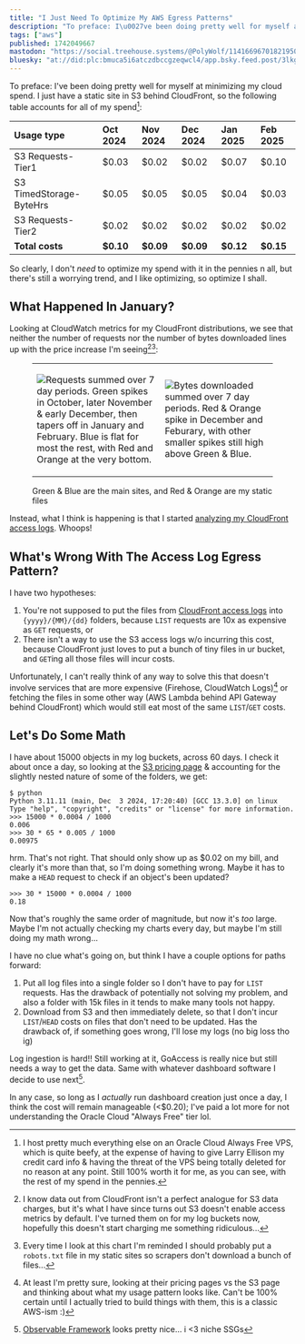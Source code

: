 ```yaml
---
title: "I Just Need To Optimize My AWS Egress Patterns"
description: "To preface: I\u0027ve been doing pretty well for myself at minimizing my cloud spend. I just have a static site in S3 behind CloudFront, so th..."
tags: ["aws"]
published: 1742049667
mastodon: "https://social.treehouse.systems/@PolyWolf/114166967018219509"
bluesky: "at://did:plc:bmuca5i6atczdbccgzeqwcl4/app.bsky.feed.post/3lkge7u3xlk2v"
---
```


To preface: I've been doing pretty well for myself at minimizing my cloud spend. I just have a static site in S3 behind CloudFront, so the following table accounts for all of my spend[^1]:

| Usage type | Oct 2024 | Nov 2024 | Dec 2024 | Jan 2025 | Feb 2025 |
|:---|:---|:---|:---|:---|:---|
| S3 Requests-Tier1 | $0.03 | $0.02 | $0.02 | $0.07 | $0.10 |
| S3 TimedStorage-ByteHrs | $0.05 | $0.05 | $0.05 | $0.04 | $0.03 |
| S3 Requests-Tier2 | $0.02 | $0.02 | $0.02 | $0.02 | $0.02 |
| **Total costs** | **$0.10** | **$0.09** | **$0.09** | **$0.12** | **$0.15** |

So clearly, I don't _need_ to optimize my spend with it in the pennies n all, but there's still a worrying trend, and I like optimizing, so optimize I shall.

## What Happened In January?

Looking at CloudWatch metrics for my CloudFront distributions, we see that neither the number of requests nor the number of bytes downloaded lines up with the price increase I'm seeing[^s3][^bots]:

<figure>
<table>
<tbody>
<tr>
<td>

![Requests summed over 7 day periods. Green spikes in October, later November & early December, then tapers off in January and February. Blue is flat for most the rest, with Red and Orange at the very bottom.](<https://static.wolfgirl.dev/polywolf/blog/019599de-a4ef-7665-97df-7b1373ff6cfa/Screenshot 2025-03-15 095227.png>)

</td>
<td>

![Bytes downloaded summed over 7 day periods. Red & Orange spike in December and Feburary, with other smaller spikes still high above Green & Blue.](<https://static.wolfgirl.dev/polywolf/blog/019599de-a4ef-7665-97df-7b1373ff6cfa/Screenshot 2025-03-15 095254.png>)

</td>
</tr>
</tbody>
</table>
<figcaption>Green & Blue are the main sites, and Red & Orange are my static files</figcaption>
</figure>

Instead, what I think is happening is that I started [analyzing my CloudFront access logs](https://wolfgirl.dev/blog/2025-01-19-i-have-numbers-now/). Whoops!

## What's Wrong With The Access Log Egress Pattern?

I have two hypotheses:

1. You're not supposed to put the files from [CloudFront access logs](https://docs.aws.amazon.com/AmazonCloudFront/latest/DeveloperGuide/AccessLogs.html) into `{yyyy}/{MM}/{dd}` folders, because `LIST` requests are 10x as expensive as `GET` requests, or
2. There isn't a way to use the S3 access logs w/o incurring this cost, because CloudFront just loves to put a bunch of tiny files in ur bucket, and `GET`ing all those files will incur costs.

Unfortunately, I can't really think of any way to solve this that doesn't involve services that are more expensive (Firehose, CloudWatch Logs)[^2] or fetching the files in some other way (AWS Lambda behind API Gateway behind CloudFront) which would still eat most of the same `LIST`/`GET` costs.

## Let's Do Some Math

I have about 15000 objects in my log buckets, across 60 days. I check it about once a day, so looking at the [S3 pricing page](https://aws.amazon.com/s3/pricing/) & accounting for the slightly nested nature of some of the folders, we get:

```
$ python
Python 3.11.11 (main, Dec  3 2024, 17:20:40) [GCC 13.3.0] on linux
Type "help", "copyright", "credits" or "license" for more information.
>>> 15000 * 0.0004 / 1000
0.006
>>> 30 * 65 * 0.005 / 1000
0.00975
```

hrm. That's not right. That should only show up as $0.02 on my bill, and clearly it's more than that, so I'm doing something wrong. Maybe it has to make a `HEAD` request to check if an object's been updated?

```
>>> 30 * 15000 * 0.0004 / 1000
0.18
```

Now that's roughly the same order of magnitude, but now it's _too_ large. Maybe I'm not actually checking my charts every day, but maybe I'm still doing my math wrong...

I have no clue what's going on, but think I have a couple options for paths forward:

1. Put all log files into a single folder so I don't have to pay for `LIST` requests. Has the drawback of potentially not solving my problem, and also a folder with 15k files in it tends to make many tools not happy.
2. Download from S3 and then immediately delete, so that I don't incur `LIST`/`HEAD` costs on files that don't need to be updated. Has the drawback of, if something goes wrong, I'll lose my logs (no big loss tho ig)

Log ingestion is hard!! Still working at it, GoAccess is really nice but still needs a way to get the data. Same with whatever dashboard software I decide to use next[^observable].

In any case, so long as I _actually_ run dashboard creation just once a day, I think the cost will remain manageable (<$0.20); I've paid a lot more for not understanding the Oracle Cloud "Always Free" tier lol.

[^1]: I host pretty much everything else on an Oracle Cloud Always Free VPS, which is quite beefy, at the expense of having to give Larry Ellison my credit card info & having the threat of the VPS being totally deleted for no reason at any point. Still 100% worth it for me, as you can see, with the rest of my spend in the pennies.
[^2]: At least I'm pretty sure, looking at their pricing pages vs the S3 page and thinking about what my usage pattern looks like. Can't be 100% certain until I actually tried to build things with them, this is a classic AWS-ism :)
[^s3]: I know data out from CloudFront isn't a perfect analogue for S3 data charges, but it's what I have since turns out S3 doesn't enable access metrics by default. I've turned them on for my log buckets now, hopefully this doesn't start charging me something ridiculous...
[^bots]: Every time I look at this chart I'm reminded I should probably put a `robots.txt` file in my static sites so scrapers don't download a bunch of files...
[^observable]: [Observable Framework](https://observablehq.com/framework/) looks pretty nice... i <3 niche SSGs
